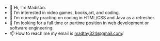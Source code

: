 - 👋 Hi, I’m Madison.
- 👀 I’m interested in video games, books,art, and coding.
- 🌱 I’m currently practing on coding in HTML/CSS and Java as a refresher.
- 💞️ I’m looking for a full time or partime position in web development or software engineering.
- 📫 How to reach me my email is madtay324@gmail.com/

<!---
MadTubi/MadTubi is a ✨ special ✨ repository because its `README.md` (this file) appears on your GitHub profile.
You can click the Preview link to take a look at your changes.
--->
